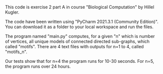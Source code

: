 This code is exercise 2 part A in course "Biological Computation" by Hillel Kugler.

The code have been written using "PyCharm 2021.3.1 (Community Edition)".
You can download it as a folder to your local workspace and run the files.

The program named "main.py" computes, for a given "n" which is number of vertices, all unique models of connected directed sub-graphs, which called "motifs".
There are 4 text files with outputs for n=1 to 4, called "motifs_n".

Our tests show that for n=4 the program runs for 10-30 seconds.
For n=5, the program runs over 24 hours.